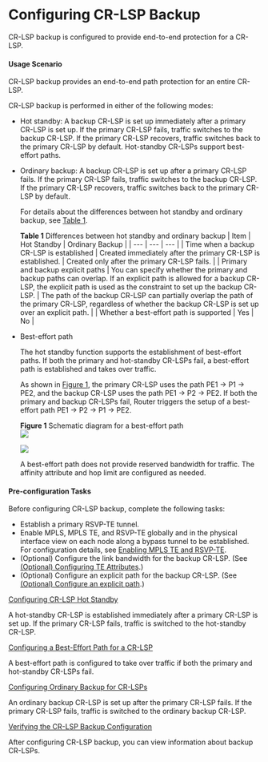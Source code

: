 Configuring CR-LSP Backup
=========================

CR-LSP backup is configured to provide end-to-end protection for a CR-LSP.

#### Usage Scenario

CR-LSP backup provides an end-to-end path protection for an entire CR-LSP.

CR-LSP backup is performed in either of the following modes:

* Hot standby: A backup CR-LSP is set up immediately after a primary CR-LSP is set up. If the primary CR-LSP fails, traffic switches to the backup CR-LSP. If the primary CR-LSP recovers, traffic switches back to the primary CR-LSP by default. Hot-standby CR-LSPs support best-effort paths.
* Ordinary backup: A backup CR-LSP is set up after a primary CR-LSP fails. If the primary CR-LSP fails, traffic switches to the backup CR-LSP. If the primary CR-LSP recovers, traffic switches back to the primary CR-LSP by default.
  
  For details about the differences between hot standby and ordinary backup, see [Table 1](#EN-US_TASK_0172368223__en-us_concept_0172355384_tab_dc_vrp_te-p2p_feature_001701).
  
  **Table 1** Differences between hot standby and ordinary backup
  | Item | Hot Standby | Ordinary Backup |
  | --- | --- | --- |
  | Time when a backup CR-LSP is established | Created immediately after the primary CR-LSP is established. | Created only after the primary CR-LSP fails. |
  | Primary and backup explicit paths | You can specify whether the primary and backup paths can overlap. If an explicit path is allowed for a backup CR-LSP, the explicit path is used as the constraint to set up the backup CR-LSP. | The path of the backup CR-LSP can partially overlap the path of the primary CR-LSP, regardless of whether the backup CR-LSP is set up over an explicit path. |
  | Whether a best-effort path is supported | Yes | No |
* Best-effort path
  
  The hot standby function supports the establishment of best-effort paths. If both the primary and hot-standby CR-LSPs fail, a best-effort path is established and takes over traffic.
  
  As shown in [Figure 1](#EN-US_TASK_0172368223__en-us_concept_0172355384_fig_dc_vrp_te-p2p_feature_001701), the primary CR-LSP uses the path PE1 -> P1 -> PE2, and the backup CR-LSP uses the path PE1 -> P2 -> PE2. If both the primary and backup CR-LSPs fail, Router triggers the setup of a best-effort path PE1 -> P2 -> P1 -> PE2.
  
  **Figure 1** Schematic diagram for a best-effort path  
  ![](images/fig_feature_image_0003991718.png)  
  
  ![](../../../../public_sys-resources/note_3.0-en-us.png) 
  
  A best-effort path does not provide reserved bandwidth for traffic. The affinity attribute and hop limit are configured as needed.


#### Pre-configuration Tasks

Before configuring CR-LSP backup, complete the following tasks:

* Establish a primary RSVP-TE tunnel.
* Enable MPLS, MPLS TE, and RSVP-TE globally and in the physical interface view on each node along a bypass tunnel to be established. For configuration details, see [Enabling MPLS TE and RSVP-TE](dc_vrp_te-p2p_cfg_0004.html).
* (Optional) Configure the link bandwidth for the backup CR-LSP. (See [(Optional) Configuring TE Attributes](dc_vrp_te-p2p_cfg_0006.html).)
* (Optional) Configure an explicit path for the backup CR-LSP. (See [(Optional) Configure an explicit path](dc_vrp_te-p2p_cfg_0007.html).)


[Configuring CR-LSP Hot Standby](../../../../software/nev8r10_vrpv8r16/user/vrp/dc_vrp_te-p2p_cfg_0058.html)

A hot-standby CR-LSP is established immediately after a primary CR-LSP is set up. If the primary CR-LSP fails, traffic is switched to the hot-standby CR-LSP.

[Configuring a Best-Effort Path for a CR-LSP](../../../../software/nev8r10_vrpv8r16/user/vrp/dc_vrp_te-p2p_cfg_0059.html)

A best-effort path is configured to take over traffic if both the primary and hot-standby CR-LSPs fail.

[Configuring Ordinary Backup for CR-LSPs](../../../../software/nev8r10_vrpv8r16/user/vrp/dc_vrp_te-p2p_cfg_0142.html)

An ordinary backup CR-LSP is set up after the primary CR-LSP fails. If the primary CR-LSP fails, traffic is switched to the ordinary backup CR-LSP.

[Verifying the CR-LSP Backup Configuration](../../../../software/nev8r10_vrpv8r16/user/vrp/dc_vrp_te-p2p_cfg_0060.html)

After configuring CR-LSP backup, you can view information about backup CR-LSPs.